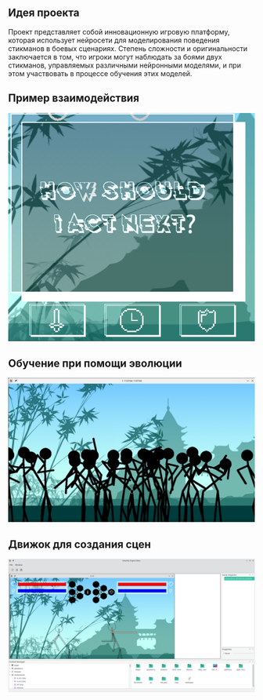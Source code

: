 ## Идея проекта
Проект представляет собой инновационную игровую платформу, которая использует нейросети для моделирования поведения стикманов в боевых сценариях. Степень сложности и оригинальности заключается в том, что игроки могут наблюдать за боями двух стикманов, управляемых различными нейронными моделями, и при этом участвовать в процессе обучения этих моделей.

## Пример взаимодействия
![Пример команд](examples/image17.png)

## Обучение при помощи эволюции
![Пример эволюции](examples/image24.png)

## Движок для создания сцен
![Пример команд](examples/image27.png)
